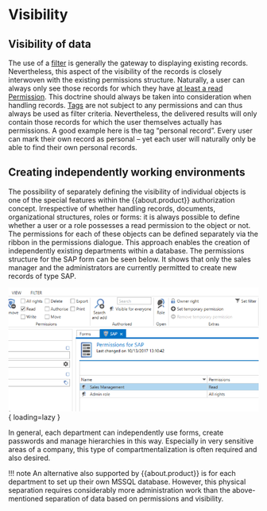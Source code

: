 # Visibility

## Visibility of data

The use of a [filter]({{url.placeholder}}) is generally the gateway to displaying existing records. Nevertheless, this aspect of the visibility of the records is closely interwoven with the existing permissions structure. Naturally, a user can always only see those records for which they have [at least a read Permission]({{url.placeholder}}). This doctrine should always be taken into consideration when handling records. [Tags]({{url.placeholder}}) are not subject to any permissions and can thus always be used as filter criteria. Nevertheless, the delivered results will only contain those records for which the user themselves actually has permissions. A good example here is the tag “personal record”. Every user can mark their own record as personal – yet each user will naturally only be able to find their own personal records.

## Creating independently working environments

The possibility of separately defining the visibility of individual objects is one of the special features within the {{about.product}} authorization concept. Irrespective of whether handling records, documents, organizational structures, roles or forms: it is always possible to define whether a user or a role possesses a read permission to the object or not. The permissions for each of these objects can be defined separately via the ribbon in the permissions dialogue. This approach enables the creation of independently existing departments within a database. The permissions structure for the SAP form can be seen below. It shows that only the sales manager and the administrators are currently permitted to create new records of type SAP.

![picture example permissions on a form](/assets/en/permission/protective_mechanisms/visibility/visibility.png){ loading=lazy }

In general, each department can independently use forms, create passwords and manage hierarchies in this way. Especially in very sensitive areas of a company, this type of compartmentalization is often required and also desired.

!!! note
    An alternative also supported by {{about.product}} is for each department to set up their own MSSQL database. However, this physical separation requires considerably more administration work than the above-mentioned separation of data based on permissions and visibility.
